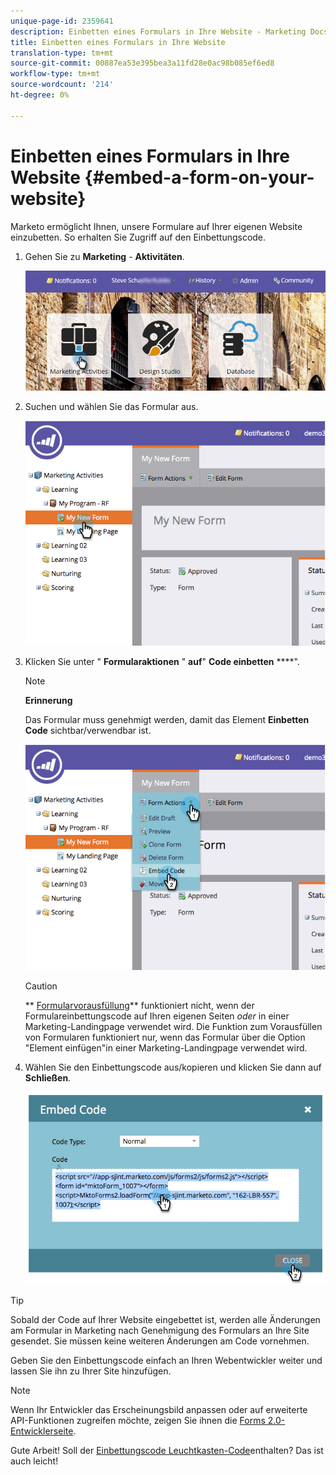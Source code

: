 ```yaml
---
unique-page-id: 2359641
description: Einbetten eines Formulars in Ihre Website - Marketing Docs - Produktdokumentation
title: Einbetten eines Formulars in Ihre Website
translation-type: tm+mt
source-git-commit: 00887ea53e395bea3a11fd28e0ac98b085ef6ed8
workflow-type: tm+mt
source-wordcount: '214'
ht-degree: 0%

---
```



# Einbetten eines Formulars in Ihre Website {#embed-a-form-on-your-website}

Marketo ermöglicht Ihnen, unsere Formulare auf Ihrer eigenen Website einzubetten. So erhalten Sie Zugriff auf den Einbettungscode.

1. Gehen Sie zu **Marketing** - **Aktivitäten**.

   ![](assets/login-marketing-activities-4.png)

1. Suchen und wählen Sie das Formular aus.

   ![](assets/image2014-9-15-12-3a12-3a14.png)

1. Klicken Sie unter &quot; **Formularaktionen** &quot; **auf**&quot; **Code einbetten** ****&quot;.

   >[!NOTE]
   >
   >**Erinnerung**
   >
   >
   >Das Formular muss genehmigt werden, damit das Element **Einbetten** **Code** sichtbar/verwendbar ist.

   ![](assets/image2014-9-15-12-3a12-3a20.png)

   >[!CAUTION]
   >
   >** [Formularvorausfüllung](../../../../product-docs/administration/settings/edit-landing-page-settings.md)** funktioniert nicht, wenn der Formulareinbettungscode auf Ihren eigenen Seiten *oder* in einer Marketing-Landingpage verwendet wird. Die Funktion zum Vorausfüllen von Formularen funktioniert nur, wenn das Formular über die Option &quot;Element einfügen&quot;in einer Marketing-Landingpage verwendet wird.

1. Wählen Sie den Einbettungscode aus/kopieren und klicken Sie dann auf **Schließen**.

   ![](assets/image2014-9-15-12-3a12-3a31.png)

>[!TIP]
>
>Sobald der Code auf Ihrer Website eingebettet ist, werden alle Änderungen am Formular in Marketing nach Genehmigung des Formulars an Ihre Site gesendet. Sie müssen keine weiteren Änderungen am Code vornehmen.

Geben Sie den Einbettungscode einfach an Ihren Webentwickler weiter und lassen Sie ihn zu Ihrer Site hinzufügen.

>[!NOTE]
>
>Wenn Ihr Entwickler das Erscheinungsbild anpassen oder auf erweiterte API-Funktionen zugreifen möchte, zeigen Sie ihnen die [Forms 2.0-Entwicklerseite](http://developers.marketo.com/documentation/websites/forms-2-0/).

Gute Arbeit! Soll der [Einbettungscode Leuchtkasten-Code](use-a-form-in-a-lightbox.md)enthalten? Das ist auch leicht!
